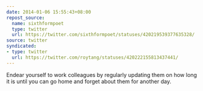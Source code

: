 ```yaml
---
date: 2014-01-06 15:55:43+08:00
repost_source:
  name: sixthformpoet
  type: twitter
  url: https://twitter.com/sixthformpoet/statuses/420219539377635328/
source: twitter
syndicated:
- type: twitter
  url: https://twitter.com/roytang/statuses/420222155813437441/
---
```


Endear yourself to work colleagues by regularly updating them on how long it is until you can go home and forget about them for another day.